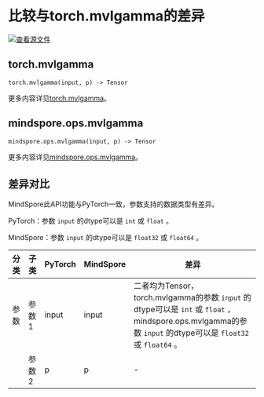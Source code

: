 # 比较与torch.mvlgamma的差异

[![查看源文件](https://mindspore-website.obs.cn-north-4.myhuaweicloud.com/website-images/r2.3.1/resource/_static/logo_source.svg)](https://gitee.com/mindspore/docs/blob/r2.3.1/docs/mindspore/source_zh_cn/note/api_mapping/pytorch_diff/mvlgamma.md)

## torch.mvlgamma

```text
torch.mvlgamma(input, p) -> Tensor
```

更多内容详见[torch.mvlgamma](https://pytorch.org/docs/1.8.1/generated/torch.mvlgamma.html)。

## mindspore.ops.mvlgamma

```text
mindspore.ops.mvlgamma(input, p) -> Tensor
```

更多内容详见[mindspore.ops.mvlgamma](https://www.mindspore.cn/docs/zh-CN/r2.3.1/api_python/ops/mindspore.ops.mvlgamma.html)。

## 差异对比

MindSpore此API功能与PyTorch一致，参数支持的数据类型有差异。

PyTorch：参数 `input` 的dtype可以是 ``int`` 或 ``float`` 。

MindSpore：参数 `input` 的dtype可以是 ``float32`` 或 ``float64`` 。

| 分类 | 子类 |PyTorch | MindSpore | 差异 |
| --- | --- | --- | --- |---|
| 参数 | 参数1 | input | input | 二者均为Tensor，torch.mvlgamma的参数 `input` 的dtype可以是 ``int`` 或 ``float`` ，mindspore.ops.mvlgamma的参数 `input` 的dtype可以是 ``float32`` 或 ``float64`` 。|
|      | 参数2 | p | p | - |
